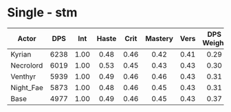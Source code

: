 # Single - stm
| Actor | DPS | Int | Haste | Crit | Mastery | Vers | DPS Weight |
|---|:---:|:---:|:---:|:---:|:---:|:---:|:---:|
|Kyrian|6238|1.00|0.48|0.46|0.42|0.41|0.29|
|Necrolord|6019|1.00|0.53|0.45|0.43|0.43|0.30|
|Venthyr|5939|1.00|0.49|0.46|0.46|0.43|0.31|
|Night_Fae|5873|1.00|0.48|0.46|0.45|0.43|0.31|
|Base|4977|1.00|0.49|0.46|0.45|0.43|0.37|
